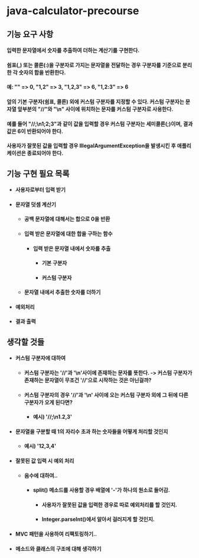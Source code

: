 # java-calculator-precourse
## 기능 요구 사항
#### 입력한 문자열에서 숫자를 추출하여 더하는 계산기를 구현한다.

#### 쉼표(,) 또는 콜론(:)을 구분자로 가지는 문자열을 전달하는 경우 구분자를 기준으로 분리한 각 숫자의 합을 반환한다.
#### 예: "" => 0, "1,2" => 3, "1,2,3" => 6, "1,2:3" => 6
#### 앞의 기본 구분자(쉼표, 콜론) 외에 커스텀 구분자를 지정할 수 있다. 커스텀 구분자는 문자열 앞부분의 "//"와 "\n" 사이에 위치하는 문자를 커스텀 구분자로 사용한다.
#### 예를 들어 "//;\n1;2;3"과 같이 값을 입력할 경우 커스텀 구분자는 세미콜론(;)이며, 결과 값은 6이 반환되어야 한다.
#### 사용자가 잘못된 값을 입력할 경우 IllegalArgumentException을 발생시킨 후 애플리케이션은 종료되어야 한다.

## 기능 구현 필요 목록
+ #### 사용자로부터 입력 받기
+ #### 문자열 덧셈 계산기
  + #### 공백 문자열에 대해서는 합으로 0을 반환
  + #### 입력 받은 문자열에 대한 합을 구하는 함수
    + #### 입력 받은 문자열 내에서 숫자를 추출 
      + #### 기본 구분자
      + #### 커스텀 구분자
  + #### 문자열 내에서 추출한 숫자를 더하기
+ #### 예외처리
+ #### 결과 출력
## 생각할 것들
  + #### 커스텀 구분자에 대하여
      + #### 커스텀 구분자는 '//'과 '\n'사이에 존재하는 문자를 뜻한다. -> 커스텀 구분자가 존재하는 문자열이 무조건 '//'으로 시작하는 것은 아닌걸까?
      + #### 커스텀 구분자의 경우 '//'과 '\n' 사이에 오는 커스텀 구분자 외에 그 뒤에 다른 구분자가 오게 된다면?
        + #### 예시) '//;\n1.2,3'
+ #### 문자열을 구분할 때 1의 자리수 초과 하는 숫자들을 어떻게 처리할 것인지
  + #### 예시) '12,3,4'
+ #### 잘못된 값 입력 시 예외 처리
  + #### 음수에 대하여..
    + #### split() 메소드를 사용할 경우 배열에 '-'가 하나의 원소로 들어감.
      + #### 사용자가 잘못된 값을 입력한 경우로 따로 예외처리를 할 것인지.
      + #### Integer.parseInt()에서 알아서 걸러지게 할 것인지.
+ #### MVC 패턴을 사용하여 리팩토링하기..
+ #### 메소드와 클래스의 구조에 대해 생각하기